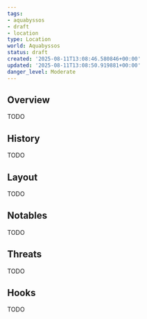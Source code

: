```yaml
---
tags:
- aquabyssos
- draft
- location
type: Location
world: Aquabyssos
status: draft
created: '2025-08-11T13:08:46.580846+00:00'
updated: '2025-08-11T13:08:50.919881+00:00'
danger_level: Moderate
---
```



## Overview

TODO
## History

TODO
## Layout

TODO
## Notables

TODO
## Threats

TODO
## Hooks

TODO

